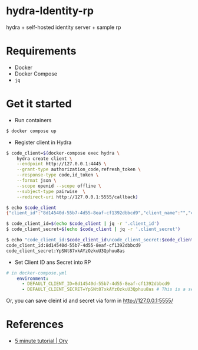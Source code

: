 # hydra-ldentity-rp

hydra + self-hosted identity server + sample rp

# Requirements

- Docker
- Docker Compose
- `jq`

# Get it started

- Run containers

```bash
$ docker compose up
```

- Register client in Hydra

```bash
$ code_client=$(docker-compose exec hydra \
    hydra create client \
    --endpoint http://127.0.0.1:4445 \
    --grant-type authorization_code,refresh_token \
    --response-type code,id_token \
    --format json \
    --scope openid --scope offline \
    --subject-type pairwise  \
    --redirect-uri http://127.0.0.1:5555/callback)

$ echo $code_client
{"client_id":"8d14540d-55b7-4d55-8eaf-cf1392dbbcd9","client_name":"","client_secret":"YpSNt87xkAYzOzkuU3Qphuu8as","client_secret_expires_at":0,"client_uri":"","created_at":"2024-07-30T00:51:11Z","grant_types":["authorization_code","refresh_token"],"jwks":{},"logo_uri":"","metadata":{},"owner":"","policy_uri":"","redirect_uris":["http://127.0.0.1:5555/callback"],"registration_access_token":"ory_at_M5gMHHOoSF69jn3b0I4uT96_THXae5uAc7ABK15G4UM.PAgzt23bxY08qbF2GRQA2ZHAruZFPMqL8yDsjWAfInw","registration_client_uri":"http://127.0.0.1:4444/oauth2/register/8d14540d-55b7-4d55-8eaf-cf1392dbbcd9","request_object_signing_alg":"RS256","response_types":["code","id_token"],"scope":"openid offline","skip_consent":false,"subject_type":"pairwise","token_endpoint_auth_method":"client_secret_basic","tos_uri":"","updated_at":"2024-07-30T00:51:11.411531Z","userinfo_signed_response_alg":"none"}

$ code_client_id=$(echo $code_client | jq -r '.client_id')
$ code_client_secret=$(echo $code_client | jq -r '.client_secret')

$ echo "code_client_id:$code_client_id\ncode_client_secret:$code_client_secret"
code_client_id:8d14540d-55b7-4d55-8eaf-cf1392dbbcd9
code_client_secret:YpSNt87xkAYzOzkuU3Qphuu8as
```

- Set Client ID ans Secret into RP

```yml
# in docker-compose.yml
    environment:
      - DEFAULT_CLIENT_ID=8d14540d-55b7-4d55-8eaf-cf1392dbbcd9
      - DEFAULT_CLIENT_SECRET=YpSNt87xkAYzOzkuU3Qphuu8as # This is a secret, do not expose it in production
```

Or, you can save cleint id and secret via form in http://127.0.0.1:5555/


# References

- [5 minute tutorial | Ory](https://www.ory.sh/docs/hydra/5min-tutorial)
